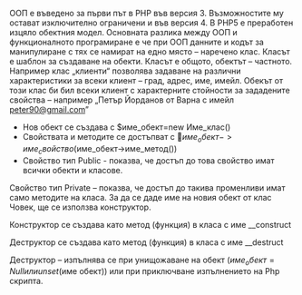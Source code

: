 ООП е въведено за първи път в PHP във версия 3. 
Възможностите му остават изключително ограничени и във версия 4.
В PHP5 е преработен изцяло обектния модел.
Основната разлика между ООП и функционалното програмиране е че при ООП данните и кодът за манипулиране с тях се намират на едно място – наречено клас. 
Класът е шаблон за създаване на обекти. 
Класът е общото, обектът – частното. Например клас „клиенти“ позволява задаване на  различни характеристики за всеки клиент – град, адрес, име, имейл. Обекът от този клас би бил всеки клиент с характерните стойности за зададените свойства – например „Петър Йорданов от Варна с имейл peter90@gmail.com”

- Нов обект се създава с $име_обект=new Име_клас()
- Свойствата и методите се достъпват с $име_обект->име_свойство ($име_обект->име_метод())
- Свойство тип Public  - показва, че достъп до това свойство имат всички обекти и класове.

Свойство тип Private – показва, че достъп до такива променливи имат само методите на класа.
За да се даде име на новия обект от клас Човек, ще се използва конструктор.

Конструктор се създава като  метод (функция) в класа с име __construct

Деструктор се създава като  метод (функция) в класа с име __destruct

Деструктор – изпълнява се при унищожаване на обект ($име_обект=Null или unset($име обект))  или при приключване изпълнението на Php скрипта.



